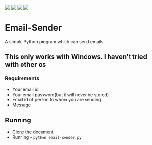 ![](https://img.shields.io/badge/OS-Windows-informational?style=plastic&logo=<>&logoColor=white&color=2bbc8a)
![](https://img.shields.io/badge/Lang-Python-informational?style=plastic&logo=<>&logoColor=white&color=2bbc8a)
![](https://img.shields.io/badge/Editor-Kakoune-informational?style=plastic&logo=<>&logoColor=white&color=2bbc8a)
![](https://img.shields.io/badge/Shell-Bash-informational?style=plastic&logo=<>&logoColor=white&color=2bbc8a)

# Email-Sender
A simple Python program which can send emails.

## This only works with Windows. I haven't tried with other os

### Requirements
- Your email id
- Your email password(but it will never be stored)
- Email id of person to whom you are sending
- Message

## Running
- Clone the document.
- Running - `python email-sender.py`
